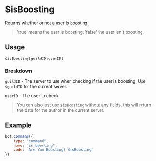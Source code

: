 # $isBoosting
Returns whether or not a user is boosting.

> 'true' means the user is boosting, 'false' the user isn't boosting.

## Usage
```
$isBoosting[guildID;userID]
```

### Breakdown
`guildID` - The server to use when checking if the user is boosting. Use `$guildID` for the current server.

`userID` - The user to check.

> You can also just use `$isBoosting` without any fields, this will return the data for the author in the current server.

## Example
```js
bot.command({
    type: "command",
    name: "is-boosting",
    code: `Are You Boosting? $isBoosting`
})
```
